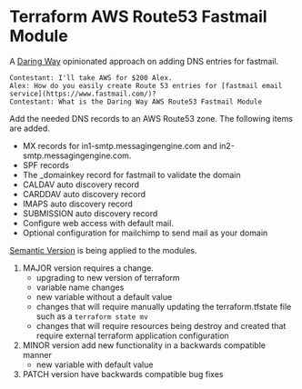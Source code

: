 # Terraform AWS Route53 Fastmail Module

A [Daring Way](https://www/daringway.com/) opinionated approach on adding DNS entries for fastmail.

    Contestant: I'll take AWS for $200 Alex.
    Alex: How do you easily create Route 53 entries for [fastmail email service](https://www.fastmail.com/)?
    Contestant: What is the Daring Way AWS Route53 Fastmail Module


Add the needed DNS records to an AWS Route53 zone.  The following items are added.

- MX records for in1-smtp.messagingengine.com and in2-smtp.messagingengine.com.
- SPF records
- The _domainkey record for fastmail to validate the domain
- CALDAV auto discovery record
- CARDDAV auto discovery record
- IMAPS auto discovery record
- SUBMISSION auto discovery record
- Configure web access with default mail.<domain>
- Optional configuration for mailchimp to send mail as your domain

[Semantic Version](https://semver.org) is being applied to the modules. 

1. MAJOR version requires a change. 
    - upgrading to new version of terraform
    - variable name changes
    - new variable without a default value
    - changes that will require manually updating the terraform.tfstate file such as a `terraform state mv`
    - changes that will require resources being destroy and created that require external terraform application configuration
2. MINOR version add new functionality in a backwards compatible manner
    - new variable with default value
3. PATCH version have backwards compatible bug fixes
